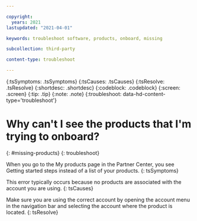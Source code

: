 ```yaml
---

copyright:
  years: 2021
lastupdated: "2021-04-01"

keywords: troubleshoot software, products, onboard, missing

subcollection: third-party

content-type: troubleshoot

---
```


{:tsSymptoms: .tsSymptoms}
{:tsCauses: .tsCauses}
{:tsResolve: .tsResolve}
{:shortdesc: .shortdesc}
{:codeblock: .codeblock}
{:screen: .screen}
{:tip: .tip}
{:note: .note}
{:troubleshoot: data-hd-content-type='troubleshoot'}

# Why can't I see the products that I'm trying to onboard?
{: #missing-products}
{: troubleshoot}

When you go to the My products page in the Partner Center, you see Getting started steps instead of a list of your products.
{: tsSymptoms}

This error typically occurs because no products are associated with the account you are using. 
{: tsCauses}

Make sure you are using the correct account by opening the account menu in the navigation bar and selecting the account where the product is located. 
{: tsResolve}
